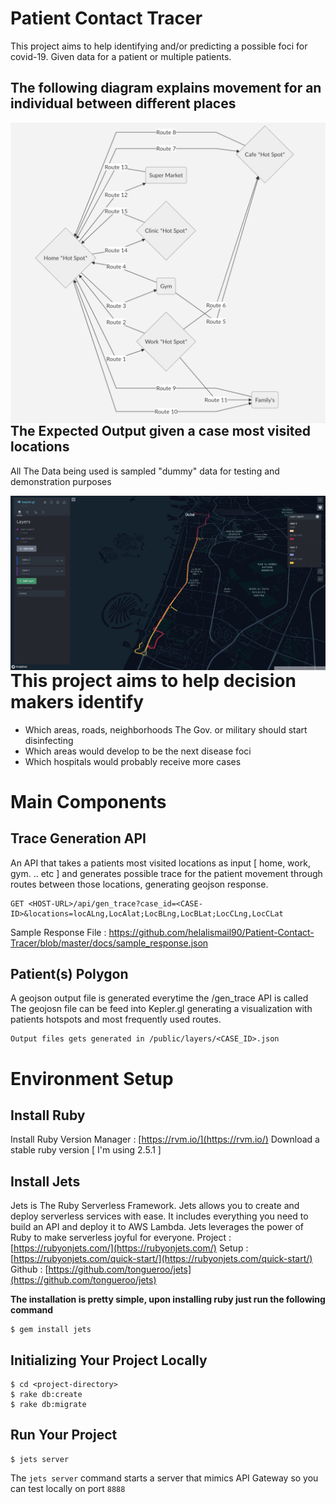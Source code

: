 
# Patient Contact Tracer

This project aims to help identifying and/or predicting a possible foci for covid-19. 
Given data for a patient or multiple patients.

## The following diagram explains movement for an individual between different places
<img src="https://raw.githubusercontent.com/helalismail90/Patient-Contact-Tracer/master/docs/person-movement-diagram.png"  
alt="Markdown Monster icon"  
style="float: left; margin-right: 10px;" />

## The Expected Output given a case most visited locations
All The Data being used is sampled "dummy" data for testing and demonstration purposes

<img src="https://raw.githubusercontent.com/helalismail90/Patient-Contact-Tracer/master/docs/kepler.png"  
alt="Markdown Monster icon"  
style="float: left; margin-right: 10px;" />


# This project aims to help decision makers identify
- Which areas, roads, neighborhoods The Gov. or military should start disinfecting
- Which areas would develop to be the next disease foci 
- Which hospitals would probably receive more cases


# Main Components


## Trace Generation API

An API that takes a patients most visited locations as input [ home, work, gym. .. etc ] and generates possible trace for the patient movement through routes between those locations, generating geojson response.

    GET <HOST-URL>/api/gen_trace?case_id=<CASE-ID>&locations=locALng,LocAlat;LocBLng,LocBLat;LocCLng,LocCLat

Sample Response File : https://github.com/helalismail90/Patient-Contact-Tracer/blob/master/docs/sample_response.json


## Patient(s) Polygon 
A geojson output file is generated everytime the /gen_trace API is called 
The geojosn file can be feed into Kepler.gl generating a visualization with patients hotspots and most frequently used routes.

	Output files gets generated in /public/layers/<CASE_ID>.json

# Environment Setup

## Install Ruby
 Install Ruby Version Manager : [https://rvm.io/](https://rvm.io/)
 Download a stable ruby version [ I'm using 2.5.1 ]

## Install Jets
Jets is The Ruby Serverless Framework.
Jets allows you to create and deploy serverless services with ease. It includes everything you need to build an API and deploy it to AWS Lambda. Jets leverages the power of Ruby to make serverless joyful for everyone.
Project : [https://rubyonjets.com/](https://rubyonjets.com/)
Setup : [https://rubyonjets.com/quick-start/](https://rubyonjets.com/quick-start/)
Github : [https://github.com/tongueroo/jets](https://github.com/tongueroo/jets)

**The installation is pretty simple, upon installing ruby just run the following command**

	$ gem install jets

## Initializing Your Project Locally
    $ cd <project-directory>
    $ rake db:create
    $ rake db:migrate
    
## Run Your Project
    $ jets server
The `jets server` command starts a server that mimics API Gateway so you can test locally on port `8888` 

